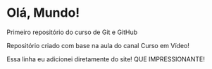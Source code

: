 # Olá, Mundo!
 Primeiro repositório do curso de Git e GitHub

 Repositório criado com base na aula do canal Curso em Vídeo!

Essa linha eu adicionei diretamente do site! QUE IMPRESSIONANTE!
